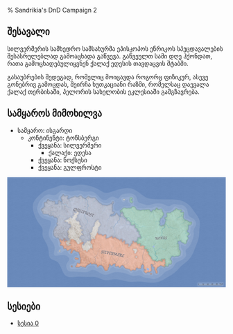 % Sandrikia's DnD Campaign 2

## შესავალი

სილვერმერის სამხედრო სამსახურმა ეპისკოპოს ენრიკოს სპეცდავალების შესასრულებლად
გამოაცხადა გაწვევა. გაწვეულთ სამი დღე ჰქონდათ, რათა გამოცხადებულიყვნენ ქალაქ
ედესის თავდაცვის შტაბში.

გასაუბრების შედეგად, რომელიც მოიცავდა როგორც ფიზიკურ, ასევე გონებრივ გამოცდას,
შეირჩა ხუთკაციანი რაზმი, რომელსაც დაევალა ქალაქ თერბისაში, პელორის სახელობის
ეკლესიაში გამგზავრება.

## სამყაროს მიმოხილვა

* სამყარო: ისგარდი
    * კონტინენტი: ტონსბერგი
        * ქვეყანა: სილვერმერი
            * ქალაქი: ედესა
        * ქვეყანა: ნოქსუსი
        * ქვეყანა: გულფროსტი

![კონტინეტი ტანსბერგი](./img/tonsberg.png)

## სესიები 

- [სესია 0](sessions/session-0.html)
